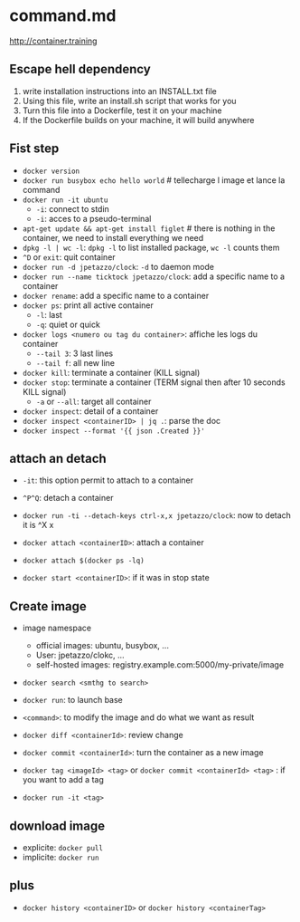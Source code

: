 command.md
==========


http://container.training


## Escape hell dependency

1. write installation instructions into an INSTALL.txt file
2. Using this file, write an install.sh script that works for you
3. Turn this file into a Dockerfile, test it on your machine
4. If the Dockerfile builds on your machine, it will build anywhere

## Fist step
* `docker version`
* `docker run busybox echo hello world` # tellecharge l image et lance la command
* `docker run -it ubuntu`
    * `-i`: connect to stdin
    * `-i`: acces to a pseudo-terminal
* `apt-get update && apt-get install figlet` # there is nothing in the container, we need to install everything we need
* `dpkg -l | wc -l`: `dpkg -l` to list installed package, `wc -l` counts them
* `^D` or `exit`: quit container
* `docker run -d jpetazzo/clock`: `-d` to daemon mode
* `docker run --name ticktock jpetazzo/clock`: add a specific name to a container
* `docker rename`: add a specific name to a container
* `docker ps`: print all active container
    * `-l`: last
    * `-q`: quiet or quick
* `docker logs <numero ou tag du container>`: affiche les logs du container
    * `--tail 3`: 3 last lines
    * `--tail f`: all new line
* `docker kill`: terminate a container (KILL signal)
* `docker stop`: terminate a container (TERM signal then after 10 seconds KILL signal)
    * `-a` or `--all`: target all container
* `docker inspect`: detail of a container
* `docker inspect <containerID> | jq .`: parse the doc
* `docker inspect --format '{{ json .Created }}'` <containerId>

## attach an detach

* `-it`: this option permit to attach to a container
* `^P^Q`: detach a container
* `docker run -ti --detach-keys ctrl-x,x jpetazzo/clock`: now to detach it is ^X x
* `docker attach <containerID>`: attach a container
* `docker attach $(docker ps -lq)`

* `docker start <containerID>`: if it was in stop state

## Create image

* image namespace
    * official images: ubuntu, busybox, ...
    * User: jpetazzo/clokc, ...
    * self-hosted images: registry.example.com:5000/my-private/image

* `docker search <smthg to search>`

* `docker run`: to launch base
* `<command>`: to modify the image and do what we want as result
* `docker diff <containerId>`: review change
* `docker commit <containerId>`: turn the container as a new image
* `docker tag <imageId> <tag>` or `docker commit <containerId> <tag>` : if you want to add a tag
* `docker run -it <tag>`

## download image
* explicite: `docker pull`
* implicite: `docker run`

## plus

* `docker history <containerID>` or `docker history <containerTag>`
